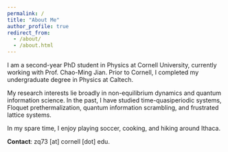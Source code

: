 ```yaml
---
permalink: /
title: "About Me"
author_profile: true
redirect_from: 
  - /about/
  - /about.html
---
```

I am a second-year PhD student in Physics at Cornell University, currently working with Prof. Chao-Ming Jian. Prior to Cornell, I completed my undergraduate degree in Physics at Caltech.

My research interests lie broadly in non-equilibrium dynamics and quantum information science. In the past, I have studied time-quasiperiodic systems, Floquet prethermalization, quantum information scrambling, and frustrated lattice systems. 

In my spare time, I enjoy playing soccer, cooking, and hiking around Ithaca.

**Contact**: zq73 [at] cornell [dot] edu.


